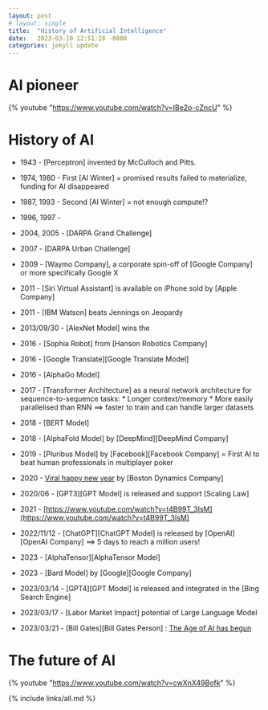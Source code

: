 ```yaml
---
layout: post
# layout: single
title:  "History of Artificial Intelligence"
date:   2023-03-10 12:51:28 -0800
categories: jekyll update
---
```


# AI pioneer

 {% youtube "https://www.youtube.com/watch?v=IBe2o-cZncU" %}

# History of AI

 * 1943       - [Perceptron] invented by McCulloch and Pitts. 
 * 1974, 1980 - First [AI Winter] = promised results failed to materialize, funding for AI disappeared
 * 1987, 1993 - Second [AI Winter] = not enough compute!?
 * 1996, 1997 -
 * 2004, 2005 - [DARPA Grand Challenge]
 * 2007       - [DARPA Urban Challenge]
 * 2009       - [Waymo Company], a corporate spin-off of [Google Company] or more specifically Google X

 * 2011       - [Siri Virtual Assistant] is available on iPhone sold by [Apple Company]
 * 2011       - [IBM Watson] beats Jennings on Jeopardy
 * 2013/09/30 - [AlexNet Model] wins the 
 * 2016       - [Sophia Robot] from [Hanson Robotics Company]
 * 2016       - [Google Translate][Google Translate Model]
 * 2016       - [AlphaGo Model]
 * 2017       - [Transformer Architecture] as a neural network architecture for sequence-to-sequence tasks: 
                * Longer context/memory
		* More easily parallelised than RNN ==> faster to train and can handle larger datasets
 * 2018       - [BERT Model]
 * 2018       - [AlphaFold Model] by [DeepMind][DeepMind Company]
 * 2019       - [Pluribus Model] by [Facebook][Facebook Company] = First AI to beat human professionals in multiplayer poker
 * 2020       - [Viral happy new year](https://www.youtube.com/watch?v=fn3KWM1kuAw) by [Boston Dynamics Company]
 * 2020/06    - [GPT3][GPT Model] is released and support [Scaling Law]
 * 2021
              - [https://www.youtube.com/watch?v=t4B99T_3IsM](https://www.youtube.com/watch?v=t4B99T_3IsM)
 * 2022/11/12 - [ChatGPT][ChatGPT Model] is released by [OpenAI][OpenAI Company] ==> 5 days to reach a million users!
 * 2023       - [AlphaTensor][AlphaTensor Model]
 * 2023       - [Bard Model] by [Google][Google Company]
 * 2023/03/14 - [GPT4][GPT Model] is released and integrated in the [Bing Search Engine]
 * 2023/03/17 - [Labor Market Impact] potential of Large Language Model
 * 2023/03/21 - [Bill Gates][Bill Gates Person] : [The Age of AI has begun](https://www.gatesnotes.com/The-Age-of-AI-Has-Begun)

# The future of AI

 {% youtube "https://www.youtube.com/watch?v=cwXnX49Bofk" %}


{% include links/all.md %}
